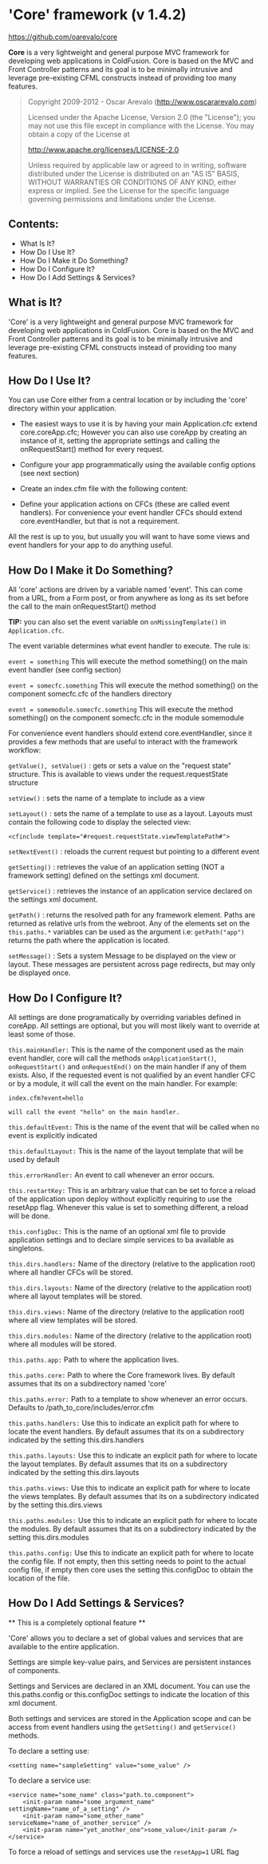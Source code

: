 'Core' framework (v 1.4.2) 
===============
https://github.com/oarevalo/core

**Core** is a very lightweight and general purpose MVC framework for developing web applications in ColdFusion. Core is based on the MVC and Front Controller patterns and its goal is to be minimally intrusive and leverage pre-existing 
CFML constructs instead of providing too many features.


> Copyright 2009-2012 - Oscar Arevalo (http://www.oscararevalo.com)
>
> Licensed under the Apache License, Version 2.0 (the "License"); 
> you may not use this file except in compliance with the License. 
> You may obtain a copy of the License at 
>
> http://www.apache.org/licenses/LICENSE-2.0 
>
> Unless required by applicable law or agreed to in writing, software 
> distributed under the License is distributed on an "AS IS" BASIS, 
> WITHOUT WARRANTIES OR CONDITIONS OF ANY KIND, either express or implied. 
> See the License for the specific language governing permissions and 
> limitations under the License. 


Contents:
-----------------------------------------------------
 - What Is It?
 - How Do I Use It?
 - How Do I Make it Do Something?
 - How Do I Configure It?
 - How Do I Add Settings & Services?


What is It?
-----------
'Core' is a very lightweight and general purpose MVC framework for developing web applications in ColdFusion. Core is based on the MVC and Front Controller patterns and its goal is to be minimally intrusive and leverage pre-existing 
CFML constructs instead of providing too many features.



How Do I Use It?
----------------
You can use Core either from a central location or by including the 'core' directory within your application.

* The easiest ways to use it is by having your main Application.cfc extend core.coreApp.cfc; However you can also use coreApp by creating an instance of it, setting the appropriate settings and calling the onRequestStart() method for every request.

* Configure your app programmatically using the available config options (see next section)

* Create an index.cfm file with the following content:

    <cfinclude template="core/core.cfm">
	
* Define your application actions on CFCs (these are called event handlers). For convenience your event handler CFCs should extend core.eventHandler, but that is not a requirement.	
	
All the rest is up to you, but usually you will want to have some views and event handlers for your app to do anything useful.



How Do I Make it Do Something?
------------------------------
All 'core' actions are driven by a variable named 'event'. This can come from a URL, from a Form post, or from anywhere as long as its set before the call to the main onRequestStart() method 

**TIP:** you can also set the event variable on `onMissingTemplate()` in `Application.cfc`.

The event variable determines what event handler to execute. The rule is:

`event = something`
	This will execute the method something() on the main event handler (see config section)
	
`event = somecfc.something`
	This will execute the method something() on the component somecfc.cfc of the handlers directory

`event = somemodule.somecfc.something`
	This will execute the method something() on the component somecfc.cfc in the module somemodule


For convenience event handlers should extend core.eventHandler, since it provides a few methods that are useful to interact with the framework workflow:

`getValue(), setValue()` : gets or sets a value on the "request state" structure. This is available to views under the request.requestState structure
						
`setView()` : sets the name of a template to include as a view

`setLayout()` : sets the name of a template to use as a layout. Layouts must contain the following code to display the selected view:

    <cfinclude template="#request.requestState.viewTemplatePath#">	  

`setNextEvent()` : reloads the current request but pointing to a different event

`getSetting()` : retrieves the value of an application setting (NOT a framework setting) defined on the settings xml document.
				
`getService()` : retrieves the instance of an application service declared on the settings xml document.

`getPath()` : returns the resolved path for any framework element. Paths are returned as relative urls from the webroot. Any of the elements set on the `this.paths.*` variables can be used as the argument i.e: `getPath("app")` returns the path where the application is located.

`setMessage()` : Sets a system Message to be displayed on the view or layout. These messages are persistent across page redirects, but may only be displayed once. 




How Do I Configure It?
----------------------
All settings are done programatically by overriding variables defined in coreApp. All settings are optional, but you will most likely want to override at least some of those.

`this.mainHandler:`
	This is the name of the component used as the main event handler, core will call the methods `onApplicationStart()`, `onRequestStart()` and `onRequestEnd()` on the main handler if any of them exists. 
	Also, if the requested event is not qualified by an event handler CFC or by a module, it will call the event on the main handler. For example: 

    index.cfm?event=hello 

	will call the event "hello" on the main handler.

`this.defaultEvent:`
	This is the name of the event that will be called when no event is explicitly 	indicated

`this.defaultLayout:`
	This is the name of the layout template that will be used by default

`this.errorHandler:`
	An event to call whenever an error occurs.

`this.restartKey:`
	This is an arbitrary value that can be set to force a reload of the application upon deploy without explicitly requiring to use the resetApp flag. Whenever this value is set to something different, a reload will be done.

`this.configDoc:`
	This is the name of an optional xml file to provide application settings and to declare simple services to ba available as singletons.

`this.dirs.handlers:`
	Name of the directory (relative to the application root) where all handler CFCs will be stored.

`this.dirs.layouts:`
	Name of the directory (relative to the application root) where all layout templates will be stored.

`this.dirs.views:`
	Name of the directory (relative to the application root) where all view templates will be stored.

`this.dirs.modules:`
	Name of the directory (relative to the application root) where all modules will be stored.

`this.paths.app:`
	Path to where the application lives.

`this.paths.core:`
	Path to where the Core framework lives. By default assumes that its on a subdirectory named 'core' 

`this.paths.error:`
	Path to a template to show whenever an error occurs. Defaults to /path_to_core/includes/error.cfm

`this.paths.handlers:`
	Use this to indicate an explicit path for where to locate the event handlers. By default assumes that its on a subdirectory indicated by the setting this.dirs.handlers 

`this.paths.layouts:`
	Use this to indicate an explicit path for where to locate the layout templates. By default assumes that its on a subdirectory indicated by the setting this.dirs.layouts 

`this.paths.views:`
	Use this to indicate an explicit path for where to locate the views templates. By default assumes that its on a subdirectory indicated by the setting this.dirs.views 

`this.paths.modules:`
	Use this to indicate an explicit path for where to locate the modules. By default assumes that its on a subdirectory indicated by the setting this.dirs.modules 

`this.paths.config:`
	Use this to indicate an explicit path for where to locate the config file. If not empty, then this setting needs to point to the actual config file, 	if empty then core uses the setting this.configDoc to obtain the location
	of the file.

	

How Do I Add Settings & Services?
----------------------------------
** This is a completely optional feature **

'Core' allows you to declare a set of global values and services that are available to the entire application. 

Settings are simple key-value pairs, and Services are persistent instances of components.

Settings and Services are declared in an XML document. You can use the this.paths.config or this.configDoc settings to indicate the location of this xml document.

Both settings and services are stored in the Application scope and can be access from event handlers using the `getSetting()` and `getService()` methods.

To declare a setting use:
    
    <setting name="sampleSetting" value="some_value" />
	
To declare a service use:

    <service name="some_name" class="path.to.component">
		<init-param name="some_argument_name" settingName="name_of_a_setting" />
		<init-param name="some_other_name" serviceName="name_of_another_service" />
        <init-param name="yet_another_one">some_value</init-param />
    </service>

To force a reload of settings and services use the `resetApp=1` URL flag


